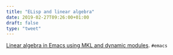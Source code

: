 ```yaml
---
title: "ELisp and linear algebra"
date: 2019-02-27T09:26:00+01:00
draft: false
type: "tweet"
---
```


[Linear algebra in Emacs using MKL and dynamic modules](http://kitchingroup.cheme.cmu.edu/blog/2017/07/21/Linear-algebra-in-Emacs-using-MKL-and-dynamic-modules/). `#emacs`
